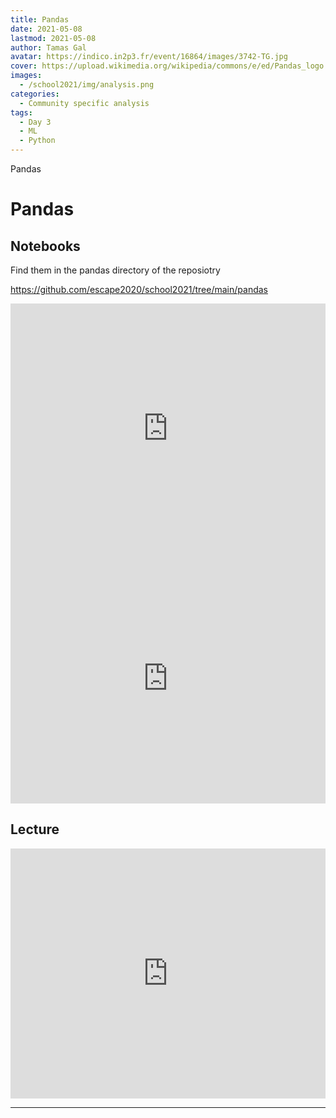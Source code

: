 ```yaml
---
title: Pandas
date: 2021-05-08
lastmod: 2021-05-08
author: Tamas Gal
avatar: https://indico.in2p3.fr/event/16864/images/3742-TG.jpg
cover: https://upload.wikimedia.org/wikipedia/commons/e/ed/Pandas_logo.svg
images:
  - /school2021/img/analysis.png
categories:
  - Community specific analysis
tags:
  - Day 3
  - ML
  - Python
---
```


Pandas

<!--more-->
<!---->

<!-- Dear instructor:
* The dates at the top of this markdown (.md) document will help order the classes in the portal.
Please, if you don't need to, do not change the one that is now.
* Take into account that there is a feature in the dates: if you use a date in the future, the class will be not visible in the portal until the date you have assigned.
* You can create dedicated folders if you need to.
* But if you simply need to add some pictures, you can use the folder ../static/img/ mentioned at the top as /school2021/img/
-->

<!---->

# Pandas

## Notebooks

Find them in the pandas directory of the reposiotry

https://github.com/escape2020/school2021/tree/main/pandas

<iframe frameborder="0" height="400" width="100%" scrolling="yes" src="https://nbviewer.jupyter.org/github/escape2020/school2021/blob/main/pandas/1.%20Pandas%20Warming%20Up.ipynb"></iframe>

<iframe frameborder="0" height="400" width="100%" scrolling="yes" src="https://nbviewer.jupyter.org/github/escape2020/school2021/blob/main/pandas/2.%20Pandas%20Exercises.ipynb"></iframe>



## Lecture

<iframe width="100%" height="400" src="https://www.youtube.com/embed/m_Zo3sr_Xb0" title="YouTube video player" frameborder="0" allow="accelerometer; autoplay; clipboard-write; encrypted-media; gyroscope; picture-in-picture" allowfullscreen></iframe>

---
